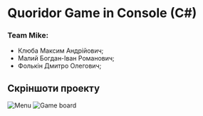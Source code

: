 # Quoridor Game in Console (C#)

### Team Mike:
* Клюба Максим Андрійович;
* Малий Богдан-Іван Романович;
* Фолькін Дмитро Олегович;

## Скріншоти проекту
![Menu](https://github.com/MaxKliuba/QuoridorConsole/blob/master/img/img1.png?raw=true)
![Game board](https://github.com/MaxKliuba/QuoridorConsole/blob/master/img/img2.png?raw=true)